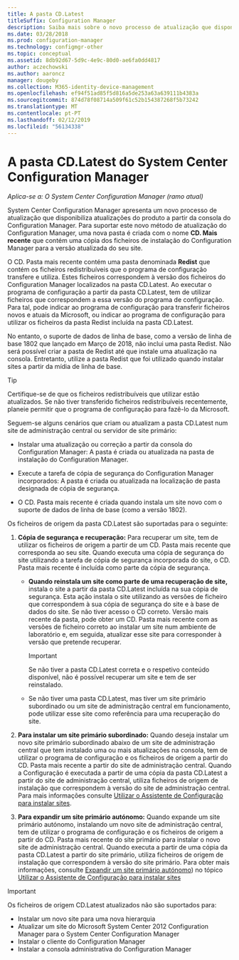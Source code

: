```yaml
---
title: A pasta CD.Latest
titleSuffix: Configuration Manager
description: Saiba mais sobre o novo processo de atualização que disponibiliza atualizações do produto a partir da consola do Configuration Manager.
ms.date: 03/28/2018
ms.prod: configuration-manager
ms.technology: configmgr-other
ms.topic: conceptual
ms.assetid: 8db92d67-5d9c-4e9c-80d0-ae6fa0dd4817
author: aczechowski
ms.author: aaroncz
manager: dougeby
ms.collection: M365-identity-device-management
ms.openlocfilehash: ef94f51ad85f5d816a5de253a63a639111b4383a
ms.sourcegitcommit: 874d78f08714a509f61c52b154387268f5b73242
ms.translationtype: MT
ms.contentlocale: pt-PT
ms.lasthandoff: 02/12/2019
ms.locfileid: "56134338"
---
```

# <a name="the-cdlatest-folder-for-system-center-configuration-manager"></a>A pasta CD.Latest do System Center Configuration Manager

*Aplica-se a: O System Center Configuration Manager (ramo atual)*

System Center Configuration Manager apresenta um novo processo de atualização que disponibiliza atualizações do produto a partir da consola do Configuration Manager. Para suportar este novo método de atualização do Configuration Manager, uma nova pasta é criada com o nome **CD. Mais recente** que contém uma cópia dos ficheiros de instalação do Configuration Manager para a versão atualizada do seu site.  

O CD. Pasta mais recente contém uma pasta denominada **Redist** que contém os ficheiros redistribuíveis que o programa de configuração transfere e utiliza. Estes ficheiros correspondem à versão dos ficheiros do Configuration Manager localizados na pasta CD.Latest. Ao executar o programa de configuração a partir da pasta CD.Latest, tem de utilizar ficheiros que correspondem a essa versão do programa de configuração. Para tal, pode indicar ao programa de configuração para transferir ficheiros novos e atuais da Microsoft, ou indicar ao programa de configuração para utilizar os ficheiros da pasta Redist incluída na pasta CD.Latest.

No entanto, o suporte de dados de linha de base, como a versão de linha de base 1802 que lançado em Março de 2018, não inclui uma pasta Redist. Não será possível criar a pasta de Redist até que instale uma atualização na consola. Entretanto, utilize a pasta Redist que foi utilizado quando instalar sites a partir da mídia de linha de base.  

> [!TIP]
> Certifique-se de que os ficheiros redistribuíveis que utilizar estão atualizados. Se não tiver transferido ficheiros redistribuíveis recentemente, planeie permitir que o programa de configuração para fazê-lo da Microsoft.   

 Seguem-se alguns cenários que criam ou atualizam a pasta CD.Latest num site de administração central ou servidor de site primário:  

-   Instalar uma atualização ou correção a partir da consola do Configuration Manager: A pasta é criada ou atualizada na pasta de instalação do Configuration Manager.  

-   Execute a tarefa de cópia de segurança do Configuration Manager incorporados: A pasta é criada ou atualizada na localização de pasta designada de cópia de segurança.  

-  O CD. Pasta mais recente é criada quando instala um site novo com o suporte de dados de linha de base (como a versão 1802).

Os ficheiros de origem da pasta CD.Latest são suportadas para o seguinte:  

1.  **Cópia de segurança e recuperação:** Para recuperar um site, tem de utilizar os ficheiros de origem a partir de um CD. Pasta mais recente que corresponda ao seu site. Quando executa uma cópia de segurança do site utilizando a tarefa de cópia de segurança incorporada do site, o CD. Pasta mais recente é incluída como parte da cópia de segurança.

    -   **Quando reinstala um site como parte de uma recuperação de site,** instala o site a partir da pasta CD.Latest incluída na sua cópia de segurança. Esta ação instala o site utilizando as versões de ficheiro que correspondem à sua cópia de segurança do site e à base de dados do site.  Se não tiver acesso o CD correto. Versão mais recente da pasta, pode obter um CD. Pasta mais recente com as versões de ficheiro correto ao instalar um site num ambiente de laboratório e, em seguida, atualizar esse site para corresponder à versão que pretende recuperar.

        > [!IMPORTANT]  
        >  Se não tiver a pasta CD.Latest correta e o respetivo conteúdo disponível, não é possível recuperar um site e tem de ser reinstalado.  

    -   Se não tiver uma pasta CD.Latest, mas tiver um site primário subordinado ou um site de administração central em funcionamento, pode utilizar esse site como referência para uma recuperação do site.  

2.  **Para instalar um site primário subordinado:** Quando deseja instalar um novo site primário subordinado abaixo de um site de administração central que tem instalado uma ou mais atualizações na consola, tem de utilizar o programa de configuração e os ficheiros de origem a partir do CD. Pasta mais recente a partir do site de administração central. Quando a Configuração é executada a partir de uma cópia da pasta CD.Latest a partir do site de administração central, utiliza ficheiros de origem de instalação que correspondem à versão do site de administração central. Para mais informações consulte [Utilizar o Assistente de Configuração para instalar sites](../../../core/servers/deploy/install/use-the-setup-wizard-to-install-sites.md).  

3.  **Para expandir um site primário autónomo:** Quando expande um site primário autónomo, instalando um novo site de administração central, tem de utilizar o programa de configuração e os ficheiros de origem a partir do CD. Pasta mais recente do site primário para instalar o novo site de administração central. Quando executa a partir de uma cópia da pasta CD.Latest a partir do site primário, utiliza ficheiros de origem de instalação que correspondem à versão do site primário. Para obter mais informações, consulte [Expandir um site primário autónomo](../../../core/servers/deploy/install/use-the-setup-wizard-to-install-sites.md#bkmk_expand)) no tópico [Utilizar o Assistente de Configuração para instalar sites](../../../core/servers/deploy/install/use-the-setup-wizard-to-install-sites.md)

> [!IMPORTANT]  
>  Os ficheiros de origem CD.Latest atualizados não são suportados para:  
>   
>  -   Instalar um novo site para uma nova hierarquia  
>  -   Atualizar um site do Microsoft System Center 2012 Configuration Manager para o System Center Configuration Manager
>  -   Instalar o cliente do Configuration Manager
>  -   Instalar a consola administrativa do Configuration Manager

